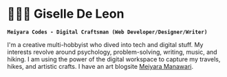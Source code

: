 # 👩🏻‍💻 Giselle De Leon

**`Meiyara Codes - Digital Craftsman (Web Developer/Designer/Writer)`**

I'm a creative multi-hobbyist who dived into tech and digital stuff. My interests revolve around psychology, problem-solving, writing, music, and hiking. I am using the power of the digital workspace to capture my travels, hikes, and artistic crafts. I have an art blogsite <a href="https://meiyara.art.blog/">Meiyara Manawari</a>.

